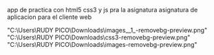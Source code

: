 app de practica  con  html5 css3 y js pra la asignatura asignatura de aplicacion para el cliente web

"C:\Users\RUDY PICO\Downloads\images__1_-removebg-preview.png"
"C:\Users\RUDY PICO\Downloads\css3-removebg-preview.png"
"C:\Users\RUDY PICO\Downloads\images-removebg-preview.png"
